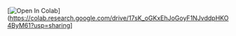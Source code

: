 [![Open In Colab](https://colab.research.google.com/assets/colab-badge.svg)](https://colab.research.google.com/drive/17sK_oGKxEhJoGoyF1NJvddpHKO4ByM61?usp=sharing]
